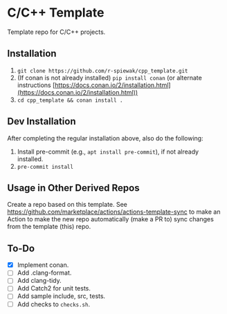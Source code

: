 # C/C++ Template

Template repo for C/C++ projects.

## Installation

1. `git clone https://github.com/r-spiewak/cpp_template.git`
2. (If conan is not already installed) `pip install conan` (or alternate instructions [https://docs.conan.io/2/installation.html](https://docs.conan.io/2/installation.html))
3. `cd cpp_template && conan install .`

## Dev Installation

After completing the regular installation above, also do the following:
1. Install pre-commit (e.g., `apt install pre-commit`), if not already installed.
2. `pre-commit install`

## Usage in Other Derived Repos

Create a repo based on this template. See https://github.com/marketplace/actions/actions-template-sync to make an Action to make the new repo automatically (make a PR to) sync changes from the template (this) repo.


## To-Do

- [x] Implement conan.
- [ ] Add .clang-format.
- [ ] Add clang-tidy.
- [ ] Add Catch2 for unit tests.
- [ ] Add sample include, src, tests.
- [ ] Add checks to `checks.sh`.
